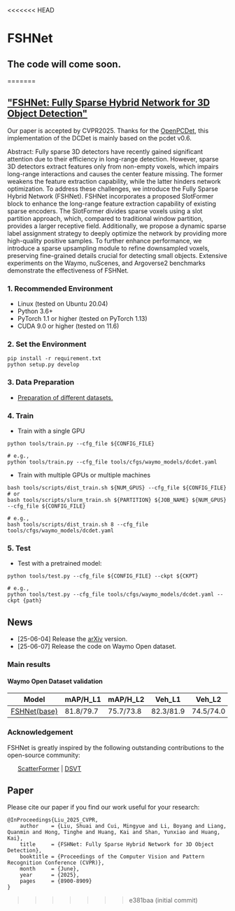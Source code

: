 <<<<<<< HEAD
# FSHNet
## The code will come soon.
=======
## ["FSHNet: Fully Sparse Hybrid Network for 3D Object Detection"](https://arxiv.org/abs/2506.03714)
Our paper is accepted by CVPR2025. Thanks for the [OpenPCDet](https://github.com/open-mmlab/OpenPCDet), this implementation of the DCDet is mainly based on the pcdet v0.6.

Abstract: Fully sparse 3D detectors have recently gained significant attention due to their efficiency in long-range detection. However, sparse 3D detectors extract features only from non-empty voxels, which impairs long-range interactions and causes the center feature missing. The former weakens the feature extraction capability, while the latter hinders network optimization. To address these challenges, we introduce the Fully Sparse Hybrid Network (FSHNet). FSHNet incorporates a proposed SlotFormer block to enhance the long-range feature extraction capability of existing sparse encoders. The SlotFormer divides sparse voxels using a slot partition approach, which, compared to traditional window partition, provides a larger receptive field. Additionally, we propose a dynamic sparse label assignment strategy to deeply optimize the network by providing more high-quality positive samples. To further enhance performance, we introduce a sparse upsampling module to refine downsampled voxels, preserving fine-grained details crucial for detecting small objects. Extensive experiments on the Waymo, nuScenes, and Argoverse2 benchmarks demonstrate the effectiveness of FSHNet.

### 1. Recommended Environment

- Linux (tested on Ubuntu 20.04)
- Python 3.6+
- PyTorch 1.1 or higher (tested on PyTorch 1.13)
- CUDA 9.0 or higher (tested on 11.6)

### 2. Set the Environment
```shell
pip install -r requirement.txt
python setup.py develop
```

### 3. Data Preparation
- [Preparation of different datasets.](https://github.com/open-mmlab/OpenPCDet/blob/master/docs/GETTING_STARTED.md#dataset-preparation)


### 4. Train

- Train with a single GPU

```shell
python tools/train.py --cfg_file ${CONFIG_FILE}

# e.g.,
python tools/train.py --cfg_file tools/cfgs/waymo_models/dcdet.yaml
```

- Train with multiple GPUs or multiple machines

```shell
bash tools/scripts/dist_train.sh ${NUM_GPUS} --cfg_file ${CONFIG_FILE}
# or 
bash tools/scripts/slurm_train.sh ${PARTITION} ${JOB_NAME} ${NUM_GPUS} --cfg_file ${CONFIG_FILE}

# e.g.,
bash tools/scripts/dist_train.sh 8 --cfg_file tools/cfgs/waymo_models/dcdet.yaml
```

### 5. Test

- Test with a pretrained model:

```shell
python tools/test.py --cfg_file ${CONFIG_FILE} --ckpt ${CKPT}

# e.g., 
python tools/test.py --cfg_file tools/cfgs/waymo_models/dcdet.yaml --ckpt {path}
```

## News
- [25-06-04] Release the [arXiv]((https://arxiv.org/abs/2506.03714)) version.
- [25-06-07] Release the code on Waymo Open dataset.

### Main results

#### Waymo Open Dataset validation
|  Model  | mAP/H_L1 | mAP/H_L2 | Veh_L1 | Veh_L2 | Ped_L1 | Ped_L2 | Cyc_L1 | Cyc_L2 | Log |
|---------|--------|--------|--------|--------|--------|--------|--------|--------|--------|
|  [FSHNet(base)](tools/cfgs/waymo_models/scatterformer.yaml) |  81.8/79.7  | 75.7/73.8  | 82.3/81.9 | 74.5/74.0 | 86.2/81.1 | 79.2/74.2 | 80.4/79.3 | 77.6/76.5 | [Log](output/fshnet_models/fshnet_base/default/train_20250603-104134.log) |

### Acknowledgement
FSHNet is greatly inspired by the following outstanding contributions to the open-source community:</p>
<ul>
    <a href="https://github.com/skyhehe123/ScatterFormer" target="_blank">ScatterFormer</a> | <a href="https://github.com/Haiyang-W/DSVT" target="_blank">DSVT</a> 
</ul>

## Paper

Please cite our paper if you find our work useful for your research:

```
@InProceedings{Liu_2025_CVPR,
    author    = {Liu, Shuai and Cui, Mingyue and Li, Boyang and Liang, Quanmin and Hong, Tinghe and Huang, Kai and Shan, Yunxiao and Huang, Kai},
    title     = {FSHNet: Fully Sparse Hybrid Network for 3D Object Detection},
    booktitle = {Proceedings of the Computer Vision and Pattern Recognition Conference (CVPR)},
    month     = {June},
    year      = {2025},
    pages     = {8900-8909}
}
```
>>>>>>> e381baa (initial commit)
